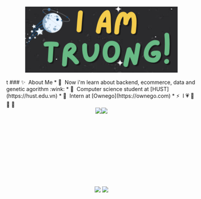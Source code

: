 <p align="center">
  <a href="https://anuraghazra.github.io"><img width="80%" alt="Hello, I'm Truong!" src="./images/2024-11-14_23-04.png" /></a>
</p>t
### ✨&nbsp; About Me
    * 🔭 &nbsp;Now i'm learn about backend, ecommerce, data and genetic agorithm :wink:
    * 🏫 &nbsp;Computer science student at [HUST](https://hust.edu.vn)
    * 💼 &nbsp;Intern at [Ownego](https://ownego.com)
    * ⚡ &nbsp;I 💗 🌻 🏃 ️🎨
<div style="display: flex; justify-content: center;">
  <img src="https://github-readme-stats.vercel.app/api?username=VTsuyyy&theme=tokyonight&show_icons=true" height="195" />
  <img src="https://github-readme-stats.vercel.app/api/top-langs/?username=VTsuyyy&theme=tokyonight&layout=compact" height="195" />
</div>
<p align="center">
  <img src="https://github-readme-streak-stats.herokuapp.com/?user=VTsuyyy&theme=tokyonight"/>
  <img src="https://github-readme-quotes-bay.vercel.app/quote?theme=dracula"/>
</p>
